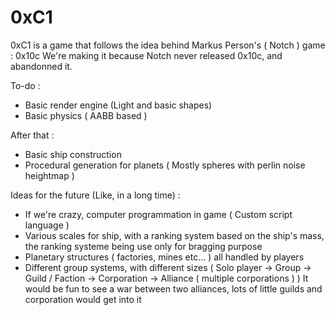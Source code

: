 # 0xC1

0xC1 is a game that follows the idea behind Markus Person's ( Notch ) game : 0x10c
We're making it because Notch never released 0x10c, and abandonned it.


To-do :
- Basic render engine (Light and basic shapes)
- Basic physics ( AABB based )

After that :
- Basic ship construction
- Procedural generation for planets ( Mostly spheres with perlin noise heightmap )

Ideas for the future (Like, in a long time) :

- If we're crazy, computer programmation in game ( Custom script language )
- Various scales for ship, with a ranking system based on the ship's mass, the ranking systeme being use only for bragging purpose
- Planetary structures ( factories, mines etc... ) all handled by players
- Different group systems, with different sizes ( Solo player -> Group -> Guild / Faction -> Corporation -> Alliance ( multiple corporations ) ) 
       It would be fun to see a war between two alliances, lots of little guilds and corporation would get into it
       
